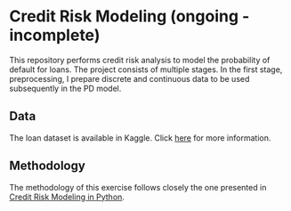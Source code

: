 # Credit Risk Modeling (ongoing - incomplete)
This repository performs credit risk analysis to model the probability of default for loans. The project consists of multiple stages. In the first stage, preprocessing, I prepare discrete and continuous data to be used subsequently in the PD model. 
## Data
The loan dataset is available in Kaggle. Click [here](https://www.kaggle.com/mrferozi/loan-data-for-dummy-bank) for more information.
## Methodology
The methodology of this exercise follows closely the one presented in [Credit Risk Modeling in Python](https://www.udemy.com/course/credit-risk-modeling-in-python/).

